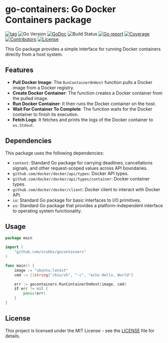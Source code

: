 # go-containers: Go Docker Containers package

[![tag](https://img.shields.io/github/tag/zcubbs/go-containers)](https://github.com/zcubbs/go-containers/releases)
![Go Version](https://img.shields.io/badge/Go-%3E%3D%201.20-%23007d9c)
[![GoDoc](https://godoc.org/github.com/zcubbs/go-containers?status.svg)](https://pkg.go.dev/github.com/zcubbs/go-containers)
![Build Status](https://github.com/zcubbs/go-containers/actions/workflows/test.yaml/badge.svg)
[![Go report](https://goreportcard.com/badge/github.com/zcubbs/go-containers)](https://goreportcard.com/report/github.com/zcubbs/go-containers)
[![Coverage](https://img.shields.io/codecov/c/github/zcubbs/go-containers)](https://codecov.io/gh/zcubbs/go-containers)
[![Contributors](https://img.shields.io/github/contributors/zcubbs/go-containers)](https://github.com/zcubbs/go-containers/graphs/contributors)
[![License](https://img.shields.io/github/license/zcubbs/go-containers)](./LICENSE)

This Go package provides a simple interface for running Docker containers directly from a host system.

## Features

- **Pull Docker Image**: The `RunContainerOnHost` function pulls a Docker image from a Docker registry.
- **Create Docker Container**: The function creates a Docker container from the pulled image.
- **Run Docker Container**: It then runs the Docker container on the host.
- **Wait For Container To Complete**: The function waits for the Docker container to finish its execution.
- **Fetch Logs**: It fetches and prints the logs of the Docker container to `os.Stdout`.

## Dependencies

This package uses the following dependencies:

- `context`: Standard Go package for carrying deadlines, cancellations signals, and other request-scoped values across API boundaries.
- `github.com/docker/docker/api/types`: Docker API types.
- `github.com/docker/docker/api/types/container`: Docker container types.
- `github.com/docker/docker/client`: Docker client to interact with Docker API.
- `io`: Standard Go package for basic interfaces to I/O primitives.
- `os`: Standard Go package that provides a platform-independent interface to operating system functionality.

## Usage

```go
package main

import (
	"github.com/zcubbs/gocontainers"
)

func main() {
	image := "ubuntu:latest"
	cmd := []string{"/bin/sh", "-c", "echo Hello, World"}

	err := gocontainers.RunContainerOnHost(image, cmd)
	if err != nil {
		panic(err)
	}
}
```

## License

This project is licensed under the MIT License - see the [LICENSE](./LICENSE) file for details.

